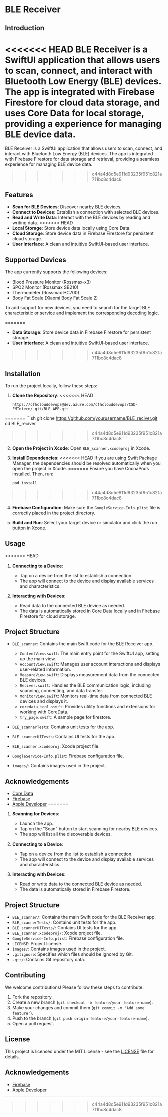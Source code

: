 # BLE Receiver

## Introduction

<<<<<<< HEAD
BLE Receiver is a SwiftUI application that allows users to scan, connect, and interact with Bluetooth Low Energy (BLE) devices. The app is integrated with Firebase Firestore for cloud data storage, and uses Core Data for local storage, providing a experience for managing BLE device data.
=======
BLE Receiver is a SwiftUI application that allows users to scan, connect, and interact with Bluetooth Low Energy (BLE) devices. The app is integrated with Firebase Firestore for data storage and retrieval, providing a seamless experience for managing BLE device data.
>>>>>>> c44a4d8d5e911d93235f951c821a711bc8c4dac8

## Features

- **Scan for BLE Devices**: Discover nearby BLE devices.
- **Connect to Devices**: Establish a connection with selected BLE devices.
- **Read and Write Data**: Interact with the BLE devices by reading and writing data.
<<<<<<< HEAD
- **Local Storage**: Store device data locally using Core Data.
- **Cloud Storage**: Store device data in Firebase Firestore for persistent cloud storage.
- **User Interface**: A clean and intuitive SwiftUI-based user interface.

## Supported Devices

The app currently supports the following devices:
- Blood Pressure Monitor (Rossmax-x3)
- SPO2 Monitor (Rossmax SB210)
- Thermometer (Rossmax HC700)
- Body Fat Scale (Xiaomi Body Fat Scale 2)

To add support for new devices, you need to search for the target BLE characteristic or service and implement the corresponding decoding logic.

=======
- **Data Storage**: Store device data in Firebase Firestore for persistent storage.
- **User Interface**: A clean and intuitive SwiftUI-based user interface.

>>>>>>> c44a4d8d5e911d93235f951c821a711bc8c4dac8
## Installation

To run the project locally, follow these steps:

1. **Clone the Repository**:
<<<<<<< HEAD
    ```
    https://cfhclouddevops@dev.azure.com/cfhclouddevops/CSD-FMIntern/_git/BLE_APP.git
=======
    ```sh
    git clone https://github.com/yourusername/BLE_reciver.git
    cd BLE_reciver
>>>>>>> c44a4d8d5e911d93235f951c821a711bc8c4dac8
    ```

2. **Open the Project in Xcode**:
    Open `BLE_scanner.xcodeproj` in Xcode.

3. **Install Dependencies**:
<<<<<<< HEAD
    If you are using Swift Package Manager, the dependencies should be resolved automatically when you open the project in Xcode.
=======
    Ensure you have CocoaPods installed. Then, run:
    ```sh
    pod install
    ```
>>>>>>> c44a4d8d5e911d93235f951c821a711bc8c4dac8

4. **Firebase Configuration**:
    Make sure the `GoogleService-Info.plist` file is correctly placed in the project directory.

5. **Build and Run**:
    Select your target device or simulator and click the run button in Xcode.

## Usage

<<<<<<< HEAD
1. **Connecting to a Device**:
    - Tap on a device from the list to establish a connection.
    - The app will connect to the device and display available services and characteristics.

2. **Interacting with Devices**:
    - Read data to the connected BLE device as needed.
    - The data is automatically stored in Core Data locally and in Firebase Firestore for cloud storage.

## Project Structure

- `BLE_scanner`: Contains the main Swift code for the BLE Receiver app.
    - `ContentView.swift`: 
    The main entry point for the SwiftUI app, setting up the main view.
    - `AccountView.swift`: 
    Manages user account interactions and displays user-related information.
    - `MeasureView.swift`: 
    Displays measurement data from the connected BLE devices.
    - `Reciver.swift`: 
    Handles the BLE communication logic, including scanning, connecting, and data transfer.
    - `MonitorView.swift`: 
    Monitors real-time data from connected BLE devices and displays it.
    - `coredata_tool.swift`: 
    Provides utility functions and extensions for working with CoreData.
    - `try_page.swift`: 
    A sample page for firestore.
    
- `BLE_scannerTests`: Contains unit tests for the app.
- `BLE_scannerUITests`: Contains UI tests for the app.
- `BLE_scanner.xcodeproj`: Xcode project file.
- `GoogleService-Info.plist`: Firebase configuration file.
- `images/`: Contains images used in the project.


## Acknowledgements
- [Core Data](https://developer.apple.com/documentation/coredata)
- [Firebase](https://firebase.google.com/)
- [Apple Developer](https://developer.apple.com/)
=======
1. **Scanning for Devices**:
    - Launch the app.
    - Tap on the "Scan" button to start scanning for nearby BLE devices.
    - The app will list all the discoverable devices.

2. **Connecting to a Device**:
    - Tap on a device from the list to establish a connection.
    - The app will connect to the device and display available services and characteristics.

3. **Interacting with Devices**:
    - Read or write data to the connected BLE device as needed.
    - The data is automatically stored in Firebase Firestore.

## Project Structure

- `BLE_scanner/`: Contains the main Swift code for the BLE Receiver app.
- `BLE_scannerTests/`: Contains unit tests for the app.
- `BLE_scannerUITests/`: Contains UI tests for the app.
- `BLE_scanner.xcodeproj/`: Xcode project file.
- `GoogleService-Info.plist`: Firebase configuration file.
- `LICENSE`: Project license.
- `images/`: Contains images used in the project.
- `.gitignore`: Specifies which files should be ignored by Git.
- `.git/`: Contains Git repository data.

## Contributing

We welcome contributions! Please follow these steps to contribute:

1. Fork the repository.
2. Create a new branch (`git checkout -b feature/your-feature-name`).
3. Make your changes and commit them (`git commit -m 'Add some feature'`).
4. Push to the branch (`git push origin feature/your-feature-name`).
5. Open a pull request.

## License

This project is licensed under the MIT License - see the [LICENSE](LICENSE) file for details.

## Acknowledgements

- [Firebase](https://firebase.google.com/)
- [Apple Developer](https://developer.apple.com/)

---
>>>>>>> c44a4d8d5e911d93235f951c821a711bc8c4dac8
